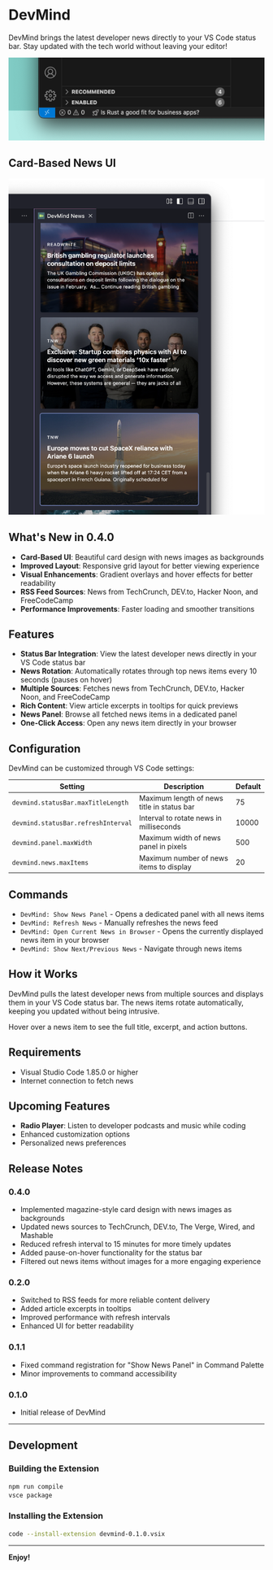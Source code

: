 # DevMind

DevMind brings the latest developer news directly to your VS Code status bar. Stay updated with the tech world without leaving your editor!

![DevMind Demo](images/demo.png)

## Card-Based News UI

![DevMind Card UI](images/demo2.png)

## What's New in 0.4.0

- **Card-Based UI**: Beautiful card design with news images as backgrounds
- **Improved Layout**: Responsive grid layout for better viewing experience
- **Visual Enhancements**: Gradient overlays and hover effects for better readability
- **RSS Feed Sources**: News from TechCrunch, DEV.to, Hacker Noon, and FreeCodeCamp
- **Performance Improvements**: Faster loading and smoother transitions

## Features

- **Status Bar Integration**: View the latest developer news directly in your VS Code status bar
- **News Rotation**: Automatically rotates through top news items every 10 seconds (pauses on hover)
- **Multiple Sources**: Fetches news from TechCrunch, DEV.to, Hacker Noon, and FreeCodeCamp
- **Rich Content**: View article excerpts in tooltips for quick previews
- **News Panel**: Browse all fetched news items in a dedicated panel
- **One-Click Access**: Open any news item directly in your browser

## Configuration

DevMind can be customized through VS Code settings:

| Setting | Description | Default |
|---------|-------------|---------|
| `devmind.statusBar.maxTitleLength` | Maximum length of news title in status bar | 75 |
| `devmind.statusBar.refreshInterval` | Interval to rotate news in milliseconds | 10000 |
| `devmind.panel.maxWidth` | Maximum width of news panel in pixels | 500 |
| `devmind.news.maxItems` | Maximum number of news items to display | 20 |

## Commands

- `DevMind: Show News Panel` - Opens a dedicated panel with all news items
- `DevMind: Refresh News` - Manually refreshes the news feed
- `DevMind: Open Current News in Browser` - Opens the currently displayed news item in your browser
- `DevMind: Show Next/Previous News` - Navigate through news items

## How it Works

DevMind pulls the latest developer news from multiple sources and displays them in your VS Code status bar. The news items rotate automatically, keeping you updated without being intrusive.

Hover over a news item to see the full title, excerpt, and action buttons.

## Requirements

- Visual Studio Code 1.85.0 or higher
- Internet connection to fetch news

## Upcoming Features

- **Radio Player**: Listen to developer podcasts and music while coding
- Enhanced customization options
- Personalized news preferences

## Release Notes

### 0.4.0

- Implemented magazine-style card design with news images as backgrounds
- Updated news sources to TechCrunch, DEV.to, The Verge, Wired, and Mashable
- Reduced refresh interval to 15 minutes for more timely updates
- Added pause-on-hover functionality for the status bar
- Filtered out news items without images for a more engaging experience

### 0.2.0

- Switched to RSS feeds for more reliable content delivery
- Added article excerpts in tooltips
- Improved performance with refresh intervals
- Enhanced UI for better readability

### 0.1.1

- Fixed command registration for "Show News Panel" in Command Palette
- Minor improvements to command accessibility

### 0.1.0

- Initial release of DevMind

---

## Development

### Building the Extension

```bash
npm run compile
vsce package
```

### Installing the Extension

```bash
code --install-extension devmind-0.1.0.vsix
```

---

**Enjoy!**
